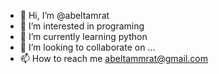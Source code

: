 - 👋 Hi, I’m @abeltamrat
- 👀 I’m interested in programing
- 🌱 I’m currently learning python
- 💞️ I’m looking to collaborate on ...
- 📫 How to reach me abeltammrat@gmail.com

<!---
abeltamrat/abeltamrat is a ✨ special ✨ repository because its `README.md` (this file) appears on your GitHub profile.
You can click the Preview link to take a look at your changes.
--->
